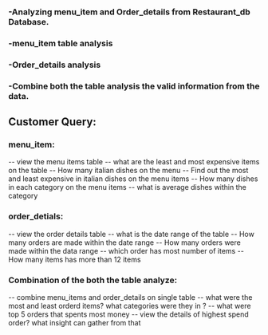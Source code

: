 ### -Analyzing menu_item and Order_details from Restaurant_db Database.
### -menu_item table analysis
### -Order_details analysis
### -Combine both the table analysis the valid information from the data.

## Customer Query:
### menu_item:
-- view the menu items table 
-- what are the least and most expensive items on the table
-- How many italian dishes on the menu
-- Find out the most and least expensive in italian dishes on the menu items
-- How many dishes in each category on the menu items
-- what is average dishes within the category

### order_detials:
-- view the order details table 
-- what is the date range of the table
-- How many orders are made within the date range
-- How many orders were made within the data range
-- which order has most number of items
-- How many items has more than 12 items

### Combination of the both the table analyze:
-- combine menu_items and order_details on single table
-- what were the most and least orderd items? what categories were they in ?
-- what were top 5 orders that spents most money
-- view the details of highest spend order? what insight can gather from that

